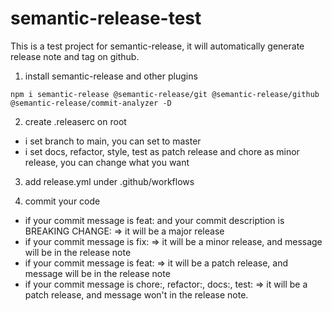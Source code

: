 # semantic-release-test
This is a test project for semantic-release, it will automatically generate release note and tag on github.

1. install semantic-release and other plugins
```
npm i semantic-release @semantic-release/git @semantic-release/github @semantic-release/commit-analyzer -D
```

2. create .releaserc on root
* i set branch to main, you can set to master
* i set docs, refactor, style, test as patch release and chore as minor release, you can change what you want
3. add release.yml under .github/workflows


4. commit your code

* if your commit message is feat: and your commit description is BREAKING CHANGE: 
=> it will be a major release
* if your commit message is fix: => it will be a minor release, and message will be in the release note
* if your commit message is feat: => it will be a patch release, and message will be in the release note
* if your commit message is chore:, refactor:, docs:, test: => it will be a patch release, and message won't in the release note.
